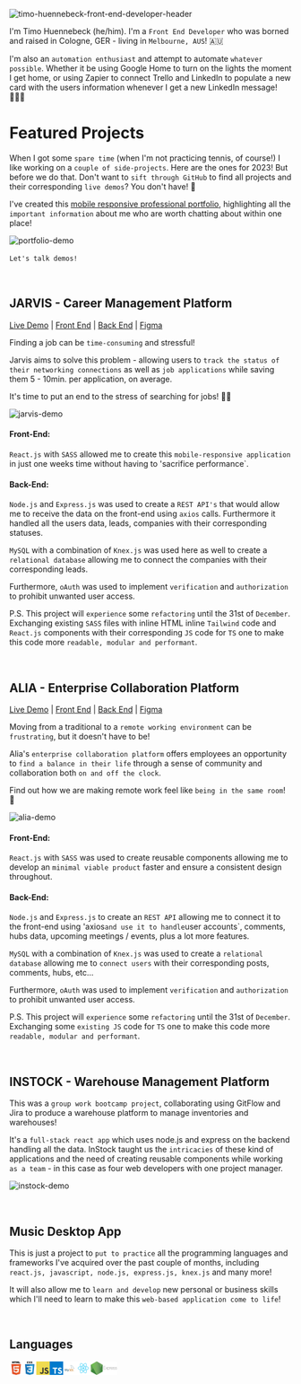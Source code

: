 
![timo-huennebeck-front-end-developer-header](https://user-images.githubusercontent.com/107037151/204001774-07b990ad-2023-41bd-b09c-22dccbf10ca6.jpg)


I'm Timo Huennebeck (he/him). I'm a `Front End Developer` who was borned and raised in Cologne, GER - living in `Melbourne, AUS`! 🇦🇺

I'm also an `automation enthusiast` and attempt to automate `whatever possible`. Whether it be using Google Home to turn on the lights the moment I get home, or using Zapier to connect Trello and LinkedIn to populate a new card with the users information whenever I get a new LinkedIn message! 👨🏻‍💻




# Featured Projects

When I got some `spare time` (when I'm not practicing tennis, of course!) I like working on a `couple of side-projects`. Here are the ones for 2023! But before we do that. Don't want to `sift through GitHub` to find all projects and their corresponding `live demos`? You don't have! 👊

I've created this [mobile responsive professional portfolio](https://www.timohuennebeck.com), highlighting all the `important information` about me who are worth chatting about within one place!

![portfolio-demo](https://user-images.githubusercontent.com/107037151/203959158-7bcbd2f3-5490-44ca-ac70-c37f18929427.gif)

`Let's talk demos!`

<br />

## JARVIS - Career Management Platform

[Live Demo](https://jarvis-capstone.herokuapp.com) | [Front End](https://github.com/timohuennebeck/jarvis-cap) | [Back End](https://github.com/timohuennebeck/jarvis-cap-api) | [Figma](https://www.figma.com/file/mRpcdBRlbhf98OkEfWMFLu/Jarvis-Cover-Letter-Automation?node-id=0%3A1&t=7dmsTKll8KMuscNX-0)

Finding a job can be `time-consuming` and stressful! 

Jarvis aims to solve this problem - allowing users to `track the status of their networking connections` as well as `job applications` while saving them 5 - 10min. per application, on average.

It's time to put an end to the stress of searching for jobs! 🤷🏻

![jarvis-demo](https://user-images.githubusercontent.com/107037151/207115862-82870511-7b4d-4c6c-901b-4ba296754fbf.gif)

#### Front-End:

`React.js` with `SASS` allowed me to create this `mobile-responsive application` in just one weeks time without having to 'sacrifice performance`.


#### Back-End:

`Node.js` and `Express.js` was used to create a `REST API's` that would allow me to receive the data on the front-end using `axios` calls. Furthermore it handled all the users data, leads, companies with their corresponding statuses. 


`MySQL` with a combination of `Knex.js` was used here as well to create a `relational database` allowing me to connect the companies with their corresponding leads.

Furthermore, `oAuth` was used to implement `verification` and `authorization` to prohibit unwanted user access.

P.S. This project will `experience` some `refactoring` until the 31st of `December`. Exchanging existing `SASS` files with inline HTML inline `Tailwind` code and `React.js` components with their corresponding `JS` code for `TS` one to make this code more `readable, modular and performant`.

<br />

## ALIA - Enterprise Collaboration Platform

[Live Demo](https://alia-internal-social-media.herokuapp.com) | [Front End](https://github.com/timohuennebeck/alia) | [Back End](https://github.com/timohuennebeck/alia-api) | [Figma](https://www.figma.com/file/VcHAeAbxy9oBoIYdIIOwVm/Alia-Internal-Social-Media?node-id=0%3A1&t=HYBsyJciyzeT7IhY-0)

Moving from a traditional to a `remote working environment` can be `frustrating`, but it doesn't have to be! 

Alia's `enterprise collaboration platform` offers employees an opportunity to `find a balance in their life` through a sense of community and collaboration both `on and off the clock`. 

Find out how we are making remote work feel like `being in the same room`! 🌻

![alia-demo](https://user-images.githubusercontent.com/107037151/203959132-9f6a39b5-002a-4c79-9516-898c4e8ae2dc.gif)

#### Front-End:

`React.js` with `SASS` was used to create reusable components allowing me to develop an `minimal viable product` faster and ensure a consistent design throughout.


#### Back-End:

`Node.js` and `Express.js` to create an `REST API` allowing me to connect it to the front-end using 'axios` and use it to handle `user accounts`, comments, hubs data, upcoming meetings / events, plus a lot more features.

`MySQL` with a combination of `Knex.js` was used to create a `relational database` allowing me to `connect users` with their corresponding posts, comments, hubs, etc...

Furthermore, `oAuth` was used to implement `verification` and `authorization` to prohibit unwanted user access.

P.S. This project will `experience` some `refactoring` until the 31st of `December`. Exchanging some `existing JS` code for `TS` one to make this code more `readable, modular and performant`. 

<br />

## INSTOCK - Warehouse Management Platform

This was a `group work bootcamp project`, collaborating using GitFlow and Jira to produce a warehouse platform to manage inventories and warehouses!

It's a `full-stack react app` which uses node.js and express on the backend handling all the data. InStock taught us the `intricacies` of these kind of applications and the need of creating reusable components while working `as a team` - in this case as four web developers with one project manager.

![instock-demo](https://user-images.githubusercontent.com/107037151/203972745-dd5ab418-d066-427a-b176-fb9ccea78784.gif)



<br />


## Music Desktop App

This is just a project to `put to practice` all the programming languages and frameworks I've acquired over the past couple of months, including `react.js, javascript, node.js, express.js, knex.js` and many more! 

It will also allow me to `learn and develop` new personal or business skills which I'll need to learn to make this `web-based application come to life`! 


<br />


## Languages

<img align="left" alt="HTML5" width="24px" src="https://raw.githubusercontent.com/github/explore/80688e429a7d4ef2fca1e82350fe8e3517d3494d/topics/html/html.png" />

<img align="left" alt="CSS3" width="24px" src="https://raw.githubusercontent.com/github/explore/80688e429a7d4ef2fca1e82350fe8e3517d3494d/topics/css/css.png" />

<img align="left" alt="JavaScript" width="24px" src="https://raw.githubusercontent.com/github/explore/80688e429a7d4ef2fca1e82350fe8e3517d3494d/topics/javascript/javascript.png" />

<img align="left" alt="TypeScript" width="24px" src="https://raw.githubusercontent.com/github/explore/80688e429a7d4ef2fca1e82350fe8e3517d3494d/topics/typescript/typescript.png" />

<img align="left" alt="MySQL" width="24px" src="https://raw.githubusercontent.com/github/explore/80688e429a7d4ef2fca1e82350fe8e3517d3494d/topics/mysql/mysql.png" />

<img align="left" alt="React" width="24px" src="https://raw.githubusercontent.com/github/explore/80688e429a7d4ef2fca1e82350fe8e3517d3494d/topics/react/react.png" />

<img align="left" alt="Node.js" width="24px" src="https://raw.githubusercontent.com/github/explore/80688e429a7d4ef2fca1e82350fe8e3517d3494d/topics/nodejs/nodejs.png" />

<img align="left" alt="Express" width="24px" src="https://raw.githubusercontent.com/github/explore/80688e429a7d4ef2fca1e82350fe8e3517d3494d/topics/express/express.png" />
